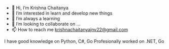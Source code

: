 - 👋 Hi, I’m Krishna Chaitanya
- 👀 I’m interested in learn and develop new things
- 🌱 I’m always a learning 
- 💞️ I’m looking to collaborate on ...
- 📫 How to reach me krishnachaitanyajnv22@gmail.com

I have good knowledge on Python, C#, Go
Profesionally worked on .NET, Go

<!---
m-krishnachaitanya/m-krishnachaitanya is a ✨ special ✨ repository because its `README.md` (this file) appears on your GitHub profile.
You can click the Preview link to take a look at your changes.
--->
